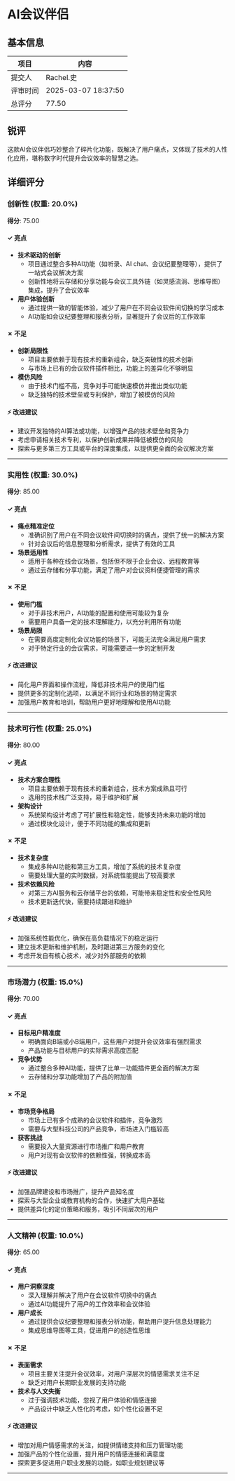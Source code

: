 # AI会议伴侣

## 基本信息

| 项目 | 内容 |
|------|------|
| 提交人 | Rachel.史 |
| 评审时间 | 2025-03-07 18:37:50 |
| 总评分 | 77.50 |

## 锐评

这款AI会议伴侣巧妙整合了碎片化功能，既解决了用户痛点，又体现了技术的人性化应用，堪称数字时代提升会议效率的智慧之选。

## 详细评分

### 创新性 (权重: 20.0%)

**得分**: 75.00

#### ✓ 亮点

* **技术驱动的创新**
  * 项目通过整合多种AI功能（如听录、AI chat、会议纪要整理等），提供了一站式会议解决方案
  * 创新性地将云存储和分享功能与会议工具外链（如灵感流淌、思维导图）集成，提升了会议效率
* **用户体验创新**
  * 通过提供一致的智能体验，减少了用户在不同会议软件间切换的学习成本
  * AI功能如会议纪要整理和报表分析，显著提升了会议后的工作效率

#### ✗ 不足

* **创新局限性**
  * 项目主要依赖于现有技术的重新组合，缺乏突破性的技术创新
  * 与市场上已有的会议软件插件相比，功能上的差异化不够明显
* **模仿风险**
  * 由于技术门槛不高，竞争对手可能快速模仿并推出类似功能
  * 缺乏独特的技术壁垒或专利保护，增加了被模仿的风险

#### ⚡ 改进建议

* 建议开发独特的AI算法或功能，以增强产品的技术壁垒和竞争力
* 考虑申请相关技术专利，以保护创新成果并降低被模仿的风险
* 探索与更多第三方工具或平台的深度集成，以提供更全面的会议解决方案

---

### 实用性 (权重: 30.0%)

**得分**: 85.00

#### ✓ 亮点

* **痛点精准定位**
  * 准确识别了用户在不同会议软件间切换时的痛点，提供了统一的解决方案
  * 针对会议后的信息整理和分析需求，提供了有效的工具
* **场景适用性**
  * 适用于各种在线会议场景，包括但不限于企业会议、远程教育等
  * 通过云存储和分享功能，满足了用户对会议资料便捷管理的需求

#### ✗ 不足

* **使用门槛**
  * 对于非技术用户，AI功能的配置和使用可能较为复杂
  * 需要用户具备一定的技术理解能力，以充分利用所有功能
* **场景局限**
  * 在需要高度定制化会议功能的场景下，可能无法完全满足用户需求
  * 对于特定行业的会议需求，可能需要进一步的定制开发

#### ⚡ 改进建议

* 简化用户界面和操作流程，降低非技术用户的使用门槛
* 提供更多的定制化选项，以满足不同行业和场景的特定需求
* 加强用户教育和培训，帮助用户更好地理解和使用AI功能

---

### 技术可行性 (权重: 25.0%)

**得分**: 80.00

#### ✓ 亮点

* **技术方案合理性**
  * 项目主要依赖于现有技术的重新组合，技术方案成熟且可行
  * 选用的技术栈广泛支持，易于维护和扩展
* **架构设计**
  * 系统架构设计考虑了可扩展性和稳定性，能够支持未来功能的增加
  * 通过模块化设计，便于不同功能的集成和更新

#### ✗ 不足

* **技术复杂度**
  * 集成多种AI功能和第三方工具，增加了系统的技术复杂度
  * 需要处理大量的实时数据，对系统性能提出了较高要求
* **技术依赖风险**
  * 对第三方AI服务和云存储平台的依赖，可能带来稳定性和安全性风险
  * 技术更新迭代快，需要持续跟进和维护

#### ⚡ 改进建议

* 加强系统性能优化，确保在高负载情况下的稳定运行
* 建立技术更新和维护机制，及时跟进第三方服务的变化
* 考虑开发自有核心技术，减少对外部服务的依赖

---

### 市场潜力 (权重: 15.0%)

**得分**: 70.00

#### ✓ 亮点

* **目标用户精准度**
  * 明确面向B端或小B端用户，这些用户对提升会议效率有强烈需求
  * 产品功能与目标用户的实际需求高度匹配
* **竞争优势**
  * 通过整合多种AI功能，提供了比单一功能插件更全面的解决方案
  * 云存储和分享功能增加了产品的附加值

#### ✗ 不足

* **市场竞争格局**
  * 市场上已有多个成熟的会议软件和插件，竞争激烈
  * 需要与大型科技公司的产品竞争，市场进入门槛较高
* **获客挑战**
  * 需要投入大量资源进行市场推广和用户教育
  * 用户对现有会议软件的依赖性强，转换成本高

#### ⚡ 改进建议

* 加强品牌建设和市场推广，提升产品知名度
* 探索与大型企业或教育机构的合作，快速扩大用户基础
* 提供差异化的定价策略和服务，吸引不同层次的用户

---

### 人文精神 (权重: 10.0%)

**得分**: 65.00

#### ✓ 亮点

* **用户洞察深度**
  * 深入理解并解决了用户在会议软件切换中的痛点
  * 通过AI功能提升了用户的工作效率和会议体验
* **用户成长**
  * 通过提供会议纪要整理和报表分析功能，帮助用户提升信息处理能力
  * 集成思维导图等工具，促进用户的创造性思维

#### ✗ 不足

* **表面需求**
  * 项目主要关注提升会议效率，对用户深层次的情感需求关注不足
  * 缺乏对用户长期职业发展的支持功能
* **技术与人文失衡**
  * 过于强调技术功能，忽视了用户体验和情感连接
  * 产品设计中缺乏人性化的考虑，如个性化设置不足

#### ⚡ 改进建议

* 增加对用户情感需求的关注，如提供情绪支持和压力管理功能
* 加强产品的个性化设置，提升用户的情感连接和满意度
* 探索更多促进用户职业发展的功能，如职业规划建议等

---

